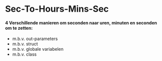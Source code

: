 # Sec-To-Hours-Mins-Sec
#### 4 Verschillende manieren om seconden naar uren, minuten en seconden om te zetten:
- m.b.v. out-parameters
- m.b.v. struct
- m.b.v. globale variabelen
- m.b.v. class
